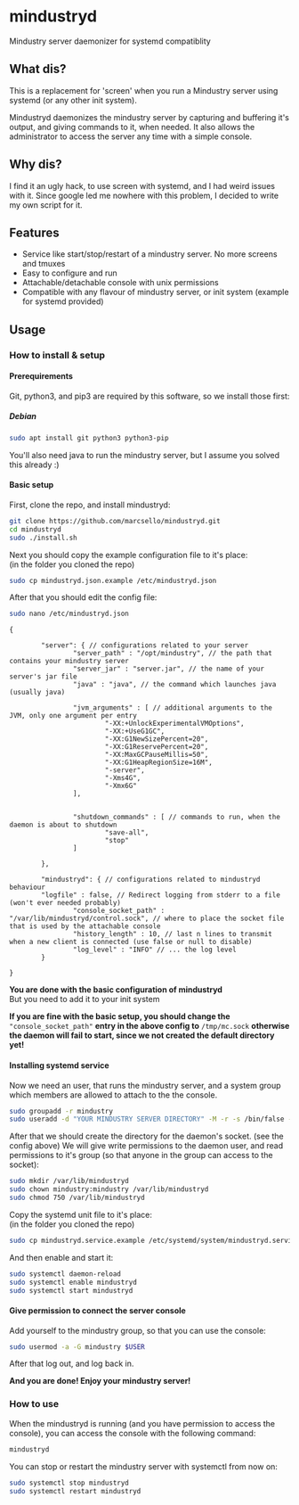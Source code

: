 # mindustryd

Mindustry server daemonizer for systemd compatiblity

## What dis?
This is a replacement for 'screen' when you run a Mindustry server using systemd (or any other init system).

Mindustryd daemonizes the mindustry server by capturing and buffering it's output, and giving commands to it, when needed. It also allows the administrator to access the server any time with a simple console.

## Why dis?
I find it an ugly hack, to use screen with systemd, and I had weird issues with it.
Since google led me nowhere with this problem, I decided to write my own script for it.

## Features
- Service like start/stop/restart of a mindustry server. No more screens and tmuxes
- Easy to configure and run
- Attachable/detachable console with unix permissions
- Compatible with any flavour of mindustry server, or init system (example for systemd provided)

## Usage

### How to install & setup

#### Prerequirements
Git, python3, and pip3 are required by this software, so we install those first:

##### Debian
```bash
sudo apt install git python3 python3-pip
```

You'll also need java to run the mindustry server, but I assume you solved this already :)

#### Basic setup

First, clone the repo, and install mindustryd:
```bash
git clone https://github.com/marcsello/mindustryd.git
cd mindustryd
sudo ./install.sh
```

Next you should copy the example configuration file to it's place:  
(in the folder you cloned the repo)
```bash
sudo cp mindustryd.json.example /etc/mindustryd.json
```

After that you should edit the config file:
```bash
sudo nano /etc/mindustryd.json
```
```json5
{

        "server": { // configurations related to your server
                "server_path" : "/opt/mindustry", // the path that contains your mindustry server
                "server_jar" : "server.jar", // the name of your server's jar file
                "java" : "java", // the command which launches java (usually java)

                "jvm_arguments" : [ // additional arguments to the JVM, only one argument per entry
                        "-XX:+UnlockExperimentalVMOptions",
                        "-XX:+UseG1GC",
                        "-XX:G1NewSizePercent=20",
                        "-XX:G1ReservePercent=20",
                        "-XX:MaxGCPauseMillis=50",
                        "-XX:G1HeapRegionSize=16M",
                        "-server",
                        "-Xms4G",
                        "-Xmx6G"
                ],


                "shutdown_commands" : [ // commands to run, when the daemon is about to shutdown
                        "save-all",
                        "stop"
                ]

        },

        "mindustryd": { // configurations related to mindustryd behaviour
		"logfile" : false, // Redirect logging from stderr to a file (won't ever needed probably)
                "console_socket_path" : "/var/lib/mindustryd/control.sock", // where to place the socket file that is used by the attachable console
                "history_length" : 10, // last n lines to transmit when a new client is connected (use false or null to disable)
                "log_level" : "INFO" // ... the log level
        }

}
```
**You are done with the basic configuration of mindustryd**  
But you need to add it to your init system

**If you are fine with the basic setup, you should change the** `"console_socket_path"` **entry in the above config to** `/tmp/mc.sock` **otherwise the daemon will fail to start, since we not created the default directory yet!**

#### Installing systemd service

Now we need an user, that runs the mindustry server, and a system group which members are allowed to attach to the the console.

```bash
sudo groupadd -r mindustry
sudo useradd -d "YOUR MINDUSTRY SERVER DIRECTORY" -M -r -s /bin/false -g mindustry mindustry
```

After that we should create the directory for the daemon's socket. (see the config above)
We will give write permissions to the daemon user, and read permissions to it's group (so that anyone in the group can access to the socket):

```bash
sudo mkdir /var/lib/mindustryd
sudo chown mindustry:mindustry /var/lib/mindustryd
sudo chmod 750 /var/lib/mindustryd
```

Copy the systemd unit file to it's place:  
(in the folder you cloned the repo)
```bash
sudo cp mindustryd.service.example /etc/systemd/system/mindustryd.service
```

And then enable and start it:
```bash
sudo systemctl daemon-reload
sudo systemctl enable mindustryd
sudo systemctl start mindustryd
```

#### Give permission to connect the server console

Add yourself to the mindustry group, so that you can use the console:
```bash
sudo usermod -a -G mindustry $USER
```
After that log out, and log back in.

**And you are done! Enjoy your mindustry server!**

### How to use
When the mindustryd is running (and you have permission to access the console), you can access the console with the following command:
```bash
mindustryd
```

You can stop or restart the mindustry server with systemctl from now on:
```bash
sudo systemctl stop mindustryd
sudo systemctl restart mindustryd
```
